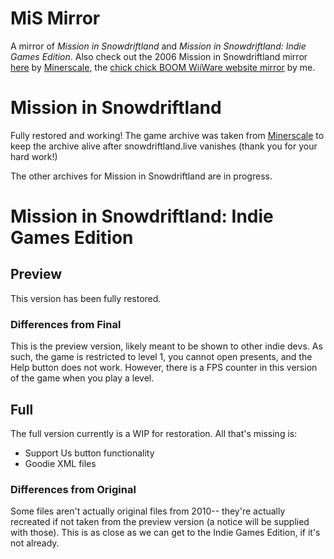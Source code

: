 # MiS Mirror

A mirror of *Mission in Snowdriftland* and *Mission in Snowdriftland: Indie Games Edition*. Also check out the 2006 Mission in Snowdriftland mirror [here](https://snowdriftland.live) by [Minerscale](https://github.com/Minerscale), the [chick chick BOOM WiiWare website mirror](http://github.com/jbmagination/chickchickBOOM) by me.

# Mission in Snowdriftland
Fully restored and working! The game archive was taken from [Minerscale](https://github.com/Minerscale) to keep the archive alive after snowdriftland.live vanishes (thank you for your hard work!)

The other archives for Mission in Snowdriftland are in progress.

# Mission in Snowdriftland: Indie Games Edition

## Preview

This version has been fully restored.

### Differences from Final
This is the preview version, likely meant to be shown to other indie devs. As such, the game is restricted to level 1, you cannot open presents, and the Help button does not work.
However, there is a FPS counter in this version of the game when you play a level.

## Full

The full version currently is a WIP for restoration. All that's missing is:
* Support Us button functionality
* Goodie XML files

### Differences from Original
Some files aren't actually original files from 2010-- they're actually recreated if not taken from the preview version (a notice will be supplied with those). This is as close as we can get to the Indie Games Edition, if it's not already.

